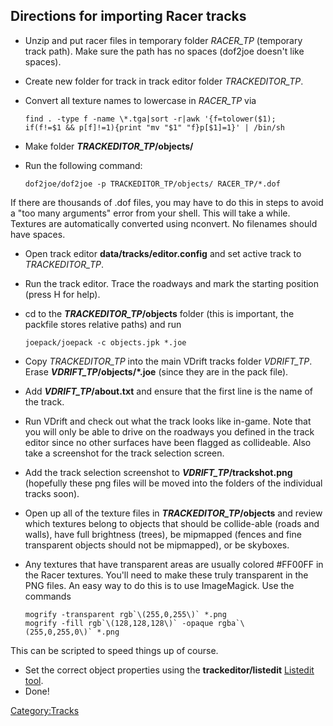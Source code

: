 Directions for importing Racer tracks
-------------------------------------

-   Unzip and put racer files in temporary folder *RACER\_TP* (temporary track path). Make sure the path has no spaces (dof2joe doesn't like spaces).
-   Create new folder for track in track editor folder *TRACKEDITOR\_TP*.
-   Convert all texture names to lowercase in *RACER\_TP* via

        find . -type f -name \*.tga|sort -r|awk '{f=tolower($1);
        if(f!=$1 && p[f]!=1){print "mv "$1" "f}p[$1]=1}' | /bin/sh

-   Make folder ***TRACKEDITOR\_TP*/objects/**
-   Run the following command:

        dof2joe/dof2joe -p TRACKEDITOR_TP/objects/ RACER_TP/*.dof

If there are thousands of .dof files, you may have to do this in steps to avoid a "too many arguments" error from your shell. This will take a while. Textures are automatically converted using nconvert. No filenames should have spaces.

-   Open track editor **data/tracks/editor.config** and set active track to *TRACKEDITOR\_TP*.
-   Run the track editor. Trace the roadways and mark the starting position (press H for help).
-   cd to the ***TRACKEDITOR\_TP*/objects** folder (this is important, the packfile stores relative paths) and run

        joepack/joepack -c objects.jpk *.joe

-   Copy *TRACKEDITOR\_TP* into the main VDrift tracks folder *VDRIFT\_TP*. Erase ***VDRIFT\_TP*/objects/\*.joe** (since they are in the pack file).
-   Add ***VDRIFT\_TP*/about.txt** and ensure that the first line is the name of the track.
-   Run VDrift and check out what the track looks like in-game. Note that you will only be able to drive on the roadways you defined in the track editor since no other surfaces have been flagged as collideable. Also take a screenshot for the track selection screen.
-   Add the track selection screenshot to ***VDRIFT\_TP*/trackshot.png** (hopefully these png files will be moved into the folders of the individual tracks soon).
-   Open up all of the texture files in ***TRACKEDITOR\_TP*/objects** and review which textures belong to objects that should be collide-able (roads and walls), have full brightness (trees), be mipmapped (fences and fine transparent objects should not be mipmapped), or be skyboxes.
-   Any textures that have transparent areas are usually colored \#FF00FF in the Racer textures. You'll need to make these truly transparent in the PNG files. An easy way to do this is to use ImageMagick. Use the commands

        mogrify -transparent rgb`\(255,0,255\)` *.png
        mogrify -fill rgb`\(128,128,128\)` -opaque rgba`\(255,0,255,0\)` *.png

This can be scripted to speed things up of course.

-   Set the correct object properties using the **trackeditor/listedit** [Listedit tool](Listedit_tool.md).
-   Done!

<Category:Tracks>
